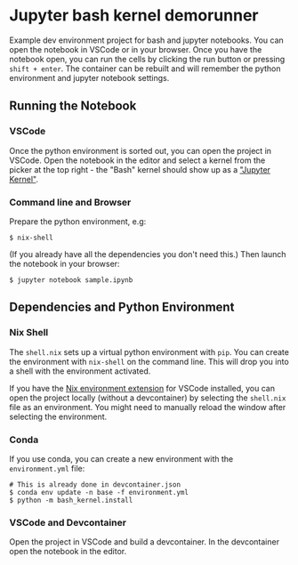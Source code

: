 # Jupyter bash kernel demorunner

Example dev environment project for bash and jupyter notebooks. You can open the notebook in VSCode or in your browser. Once you have the notebook open, you can run the cells by clicking the run button or pressing `shift + enter`. The container can be rebuilt and will remember the python environment and jupyter notebook settings.

## Running the Notebook

### VSCode

Once the python environment is sorted out, you can open the project in VSCode. Open the notebook in the editor and select a kernel from the picker at the top right - the "Bash" kernel should show up as a ["Jupyter Kernel"](https://code.visualstudio.com/docs/datascience/jupyter-kernel-management#_jupyter-kernels).

### Command line and Browser

Prepare the python environment, e.g:

```
$ nix-shell
```

(If you already have all the dependencies you don't need this.) Then launch the notebook in your browser:

```
$ jupyter notebook sample.ipynb
```

## Dependencies and Python Environment

### Nix Shell

The `shell.nix` sets up a virtual python environment with `pip`. You can create the environment with `nix-shell` on the command line. This will drop you into a shell with the environment activated.

If you have the [Nix environment extension](https://marketplace.visualstudio.com/items?itemName=arrterian.nix-env-selector) for VSCode installed, you can open the project locally (without a devcontainer) by selecting the `shell.nix` file as an environment. You might need to manually reload the window after selecting the environment.

### Conda

If you use conda, you can create a new environment with the `environment.yml` file:

```
# This is already done in devcontainer.json
$ conda env update -n base -f environment.yml
$ python -m bash_kernel.install
```

### VSCode and Devcontainer

Open the project in VSCode and build a devcontainer. In the devcontainer open the notebook in the editor.

